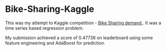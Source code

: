 # Bike-Sharing-Kaggle
<p>
This was my attempt to Kaggle competition - <a href="https://www.kaggle.com/c/bike-sharing-demand"> Bike Sharing demand </a>. It was a time series based regression problem.
</p>
<p> My submission achieved a score of 0.47736 on leaderboard using some feature engineering and AdaBoost for prediction.</p>
